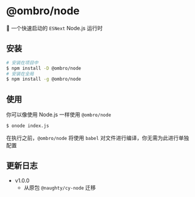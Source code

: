 # @ombro/node

🚀 一个快速启动的 `ESNext` Node.js 运行时

## 安装

```sh
# 安装在项目中
$ npm install -D @ombro/node
# 安装在全局
$ npm install -g @ombro/node
```

## 使用

你可以像使用 Node.js 一样使用 `@ombro/node`

```sh
$ onode index.js
```

在执行之前，`@ombro/node` 将使用 `babel` 对文件进行编译，你无需为此进行单独配置

## 更新日志

- v1.0.0
  - 从原包 `@naughty/cy-node` 迁移
